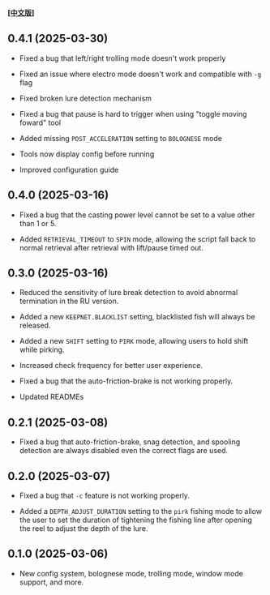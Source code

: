 **[[中文版]][CHANGELOG]**

## 0.4.1 (2025-03-30)

- Fixed a bug that left/right trolling mode doesn't work properly

- Fixed an issue where electro mode doesn't work and compatible with `-g` flag

- Fixed broken lure detection mechanism

- Fixed a bug that pause is hard to trigger when using "toggle moving foward" tool 

- Added missing `POST_ACCELERATION` setting to `BOLOGNESE` mode

- Tools now display config before running

- Improved configuration guide

## 0.4.0 (2025-03-16)

- Fixed a bug that the casting power level cannot be set to a value other than 1 or 5.

- Added `RETRIEVAL_TIMEOUT` to `SPIN` mode, allowing the script fall back to normal
  retrieval after retrieval with lift/pause timed out.

## 0.3.0 (2025-03-16)

- Reduced the sensitivity of lure break detection to avoid abnormal termination in the RU version.

- Added a new `KEEPNET.BLACKLIST` setting, blacklisted fish will always be released.

- Added a new `SHIFT` setting to `PIRK` mode, allowing users to hold shift while pirking.

- Increased check frequency for better user experience.

- Fixed a bug that the auto-friction-brake is not working properly.

- Updated READMEs


## 0.2.1 (2025-03-08)

- Fixed a bug that auto-friction-brake, snag detection, and spooling detection are always
  disabled even the correct flags are used.

## 0.2.0 (2025-03-07)

- Fixed a bug that `-c` feature is not working properly.

-  Added a `DEPTH_ADJUST_DURATION` setting to the `pirk` fishing mode to allow the user to set the duration of tightening the fishing line after opening the reel to adjust the depth of the lure.

## 0.1.0 (2025-03-06)

- New config system, bolognese mode, trolling mode, window mode support, and more.

[CHANGELOG]: /docs/zh-TW/CHANGELOG.md